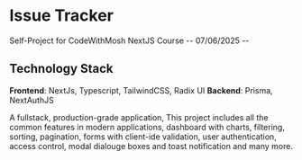 # Issue Tracker
Self-Project for CodeWithMosh NextJS Course
-- 07/06/2025 --

## Technology Stack
 **Frontend**: NextJs, Typescript, TailwindCSS, Radix UI
 **Backend**: Prisma, NextAuthJS

 

A fullstack, production-grade application, This project includes all the common features in modern applications, dashboard with charts, filtering, sorting, pagination, forms with client-ide validation, user authentication, access control, modal dialouge boxes and toast notification and many more.
